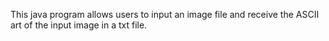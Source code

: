 This java program allows users to input an image file and receive the ASCII art of the input image in a txt file.
